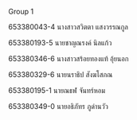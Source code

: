 Group 1 

653380043-4	นางสาวสวิตตา แสงวรรณกูล

653380193-5	นายชาญณรงค์ นิลแก้ว

653380346-6	นางสาวสร้อยทองแท้ อุ้ยนอก

653380329-6	นายนราธิป สังฆโสภณ

653380195-1	นายณธฬ จันทร์หอม

653380349-0	นายอธิภัทร ภูด่านวัว
